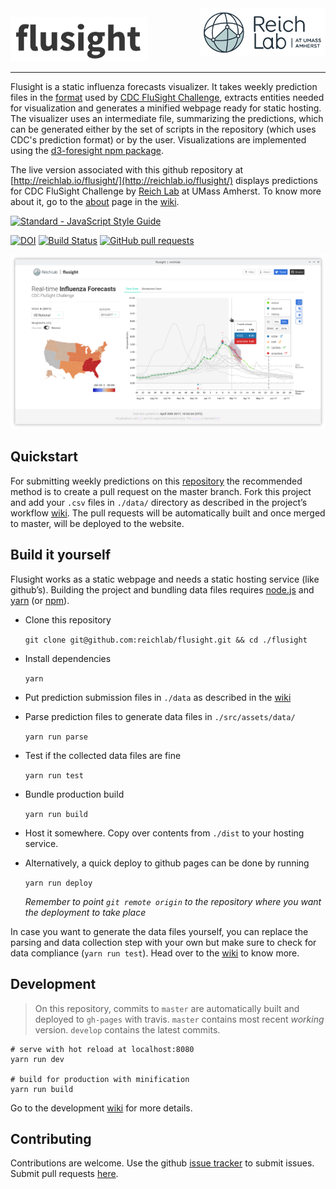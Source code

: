 <img src="./reichlab-multiline.png" align="right">

![icon](./icon.png)

---

Flusight is a static influenza forecasts visualizer. It takes weekly prediction
files in the
[format]((https://github.com/cdcepi/FluSight-forecasts/blob/master/2016-2017_submission_template.csv))
used by [CDC FluSight Challenge](https://predict.phiresearchlab.org/), extracts
entities needed for visualization and generates a minified webpage ready for
static hosting. The visualizer uses an intermediate file, summarizing the
predictions, which can be generated either by the set of scripts in the
repository (which uses CDC's prediction format) or by the user. Visualizations
are implemented using the [d3-foresight npm
package](https://www.npmjs.com/package/d3-foresight).

The live version associated with this github repository at
[http://reichlab.io/flusight/](http://reichlab.io/flusight/) displays
predictions for CDC FluSight Challenge by [Reich Lab](http://reichlab.io/) at
UMass Amherst. To know more about it, go to the
[about](https://github.com/reichlab/flusight/wiki/About) page in the
[wiki](https://github.com/reichlab/flusight/wiki).

[![Standard - JavaScript Style Guide](https://cdn.rawgit.com/feross/standard/master/badge.svg)](https://github.com/feross/standard)

[![DOI](https://zenodo.org/badge/69420249.svg)](https://zenodo.org/badge/latestdoi/69420249)
[![Build Status](https://travis-ci.org/reichlab/flusight.svg?branch=master)](https://travis-ci.org/reichlab/flusight)
[![GitHub pull requests](https://img.shields.io/github/issues-pr/reichlab/flusight.svg)](https://github.com/reichlab/flusight/pulls)

![screenshot](screenframe.png)

## Quickstart

For submitting weekly predictions on this
[repository](https://github.com/reichlab/flusight) the recommended method is to
create a pull request on the master branch. Fork this project and add your
`.csv` files in `./data/` directory as described in the project’s workflow
[wiki](https://github.com/reichlab/flusight/wiki/Workflow). The pull requests
will be automatically built and once merged to master, will be deployed to the
website.

## Build it yourself

Flusight works as a static webpage and needs a static hosting service (like
github’s). Building the project and bundling data files requires
[node.js](https://nodejs.org/en/download/) and
[yarn](https://yarnpkg.com/en/docs/install) (or [npm](https://www.npmjs.com/)).

+ Clone this repository

  `git clone git@github.com:reichlab/flusight.git && cd ./flusight`

+ Install dependencies

  `yarn`
  
+ Put prediction submission files in `./data` as described in
  the [wiki](https://github.com/reichlab/flusight/wiki/Workflow)

+ Parse prediction files to generate data files in `./src/assets/data/`

  `yarn run parse`
  
+ Test if the collected data files are fine

  `yarn run test`
  
+ Bundle production build

  `yarn run build`

+ Host it somewhere. Copy over contents from `./dist` to your hosting service.

+ Alternatively, a quick deploy to github pages can be done by running
  
  `yarn run deploy`
  
  *Remember to point `git remote origin` to the repository where you want the
  deployment to take place*
  
  
In case you want to generate the data files yourself, you can replace the
parsing and data collection step with your own but make sure to check for data
compliance (`yarn run test`). Head over to the
[wiki](https://github.com/reichlab/flusight/wiki) to know more.

## Development

> On this repository, commits to `master` are automatically built and deployed
> to `gh-pages` with travis. `master` contains most recent *working* version.
> `develop` contains the latest commits.

``` shell
# serve with hot reload at localhost:8080
yarn run dev

# build for production with minification
yarn run build
```

Go to the development
[wiki](https://github.com/reichlab/flusight/wiki/Development) for more details.

## Contributing

Contributions are welcome. Use the github [issue
tracker](https://github.com/reichlab/flusight/issues) to submit issues. Submit
pull requests [here](https://github.com/reichlab/flusight/pulls).
